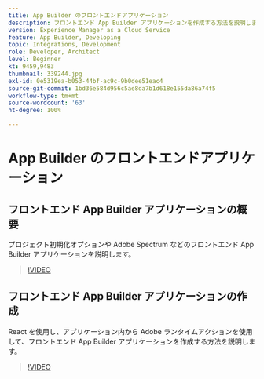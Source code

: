 ```yaml
---
title: App Builder のフロントエンドアプリケーション
description: フロントエンド App Builder アプリケーションを作成する方法を説明します。
version: Experience Manager as a Cloud Service
feature: App Builder, Developing
topic: Integrations, Development
role: Developer, Architect
level: Beginner
kt: 9459,9483
thumbnail: 339244.jpg
exl-id: 0e5319ea-b053-44bf-ac9c-9b0dee51eac4
source-git-commit: 1bd36e584d956c5ae8da7b1d618e155da86a74f5
workflow-type: tm+mt
source-wordcount: '63'
ht-degree: 100%

---
```


# App Builder のフロントエンドアプリケーション

## フロントエンド App Builder アプリケーションの概要

プロジェクト初期化オプションや Adobe Spectrum などのフロントエンド App Builder アプリケーションを説明します。

>[!VIDEO](https://video.tv.adobe.com/v/339247/?quality=12&learn=on)

## フロントエンド App Builder アプリケーションの作成

React を使用し、アプリケーション内から Adobe ランタイムアクションを使用して、フロントエンド App Builder アプリケーションを作成する方法を説明します。

>[!VIDEO](https://video.tv.adobe.com/v/339248/?quality=12&learn=on)
